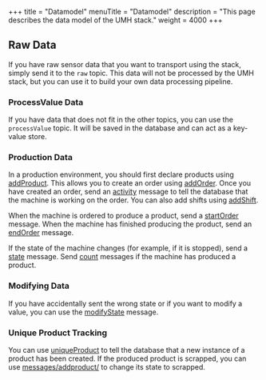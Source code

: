 +++
title = "Datamodel"
menuTitle = "Datamodel"
description = "This page describes the data model of the UMH stack."
weight = 4000
+++

## Raw Data

If you have raw sensor data that you want to transport using the stack, simply send it to the `raw` topic.
This data will not be processed by the UMH stack, but you can use it to build your own data processing pipeline.

### ProcessValue Data

If you have data that does not fit in the other topics, you can use the `processValue` topic.
It will be saved in the database and can act as a key-value store.

### Production Data

In a production environment, you should first declare products using [addProduct](./messages/addproduct).
This allows you to create an order using [addOrder](./messages/addorder). Once you have created an order, 
send an [activity](./messages/activity) message to tell the database that the machine is working on the order. You can also add shifts using [addShift](./messages/addshift).

When the machine is ordered to produce a product, send a [startOrder](./messages/startorder) message.
When the machine has finished producing the product, send an [endOrder](./messages/endorder) message.

If the state of the machine changes (for example, if it is stopped), send a [state](./messages/state) message. 
Send [count](./messages/count) messages if the machine has produced a product.

### Modifying Data

If you have accidentally sent the wrong state or if you want to modify a value, you can use the [modifyState](./messages/modifyState) message.

### Unique Product Tracking

You can use [uniqueProduct](./messages/uniqueproduct) to tell the database that a new instance of a product has been created.
If the produced product is scrapped, you can use [messages/addproduct/](./messages/addproduct) to change its state to scrapped.

